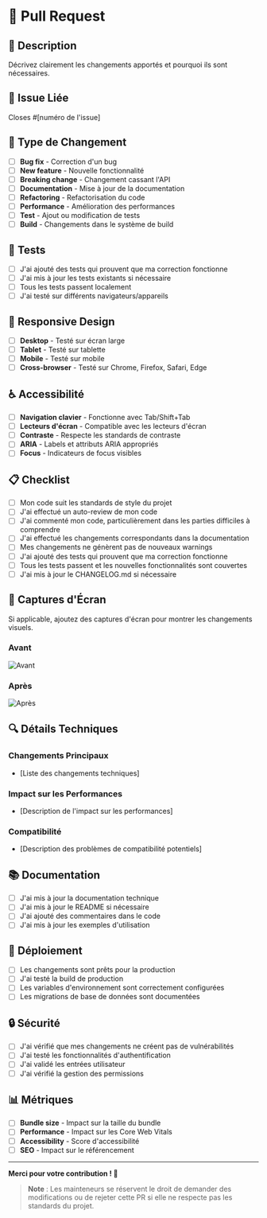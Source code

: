 # 🔄 Pull Request

## 📝 Description

Décrivez clairement les changements apportés et pourquoi ils sont nécessaires.

## 🔗 Issue Liée

Closes #[numéro de l'issue]

## 🎯 Type de Changement

- [ ] **Bug fix** - Correction d'un bug
- [ ] **New feature** - Nouvelle fonctionnalité
- [ ] **Breaking change** - Changement cassant l'API
- [ ] **Documentation** - Mise à jour de la documentation
- [ ] **Refactoring** - Refactorisation du code
- [ ] **Performance** - Amélioration des performances
- [ ] **Test** - Ajout ou modification de tests
- [ ] **Build** - Changements dans le système de build

## 🧪 Tests

- [ ] J'ai ajouté des tests qui prouvent que ma correction fonctionne
- [ ] J'ai mis à jour les tests existants si nécessaire
- [ ] Tous les tests passent localement
- [ ] J'ai testé sur différents navigateurs/appareils

## 📱 Responsive Design

- [ ] **Desktop** - Testé sur écran large
- [ ] **Tablet** - Testé sur tablette
- [ ] **Mobile** - Testé sur mobile
- [ ] **Cross-browser** - Testé sur Chrome, Firefox, Safari, Edge

## ♿ Accessibilité

- [ ] **Navigation clavier** - Fonctionne avec Tab/Shift+Tab
- [ ] **Lecteurs d'écran** - Compatible avec les lecteurs d'écran
- [ ] **Contraste** - Respecte les standards de contraste
- [ ] **ARIA** - Labels et attributs ARIA appropriés
- [ ] **Focus** - Indicateurs de focus visibles

## 📋 Checklist

- [ ] Mon code suit les standards de style du projet
- [ ] J'ai effectué un auto-review de mon code
- [ ] J'ai commenté mon code, particulièrement dans les parties difficiles à comprendre
- [ ] J'ai effectué les changements correspondants dans la documentation
- [ ] Mes changements ne génèrent pas de nouveaux warnings
- [ ] J'ai ajouté des tests qui prouvent que ma correction fonctionne
- [ ] Tous les tests passent et les nouvelles fonctionnalités sont couvertes
- [ ] J'ai mis à jour le CHANGELOG.md si nécessaire

## 📸 Captures d'Écran

Si applicable, ajoutez des captures d'écran pour montrer les changements visuels.

### Avant
![Avant](https://via.placeholder.com/400x300/FF6B6B/FFFFFF?text=Avant)

### Après
![Après](https://via.placeholder.com/400x300/4ECDC4/FFFFFF?text=Après)

## 🔍 Détails Techniques

### Changements Principaux
- [Liste des changements techniques]

### Impact sur les Performances
- [Description de l'impact sur les performances]

### Compatibilité
- [Description des problèmes de compatibilité potentiels]

## 📚 Documentation

- [ ] J'ai mis à jour la documentation technique
- [ ] J'ai mis à jour le README si nécessaire
- [ ] J'ai ajouté des commentaires dans le code
- [ ] J'ai mis à jour les exemples d'utilisation

## 🚀 Déploiement

- [ ] Les changements sont prêts pour la production
- [ ] J'ai testé la build de production
- [ ] Les variables d'environnement sont correctement configurées
- [ ] Les migrations de base de données sont documentées

## 🔒 Sécurité

- [ ] J'ai vérifié que mes changements ne créent pas de vulnérabilités
- [ ] J'ai testé les fonctionnalités d'authentification
- [ ] J'ai validé les entrées utilisateur
- [ ] J'ai vérifié la gestion des permissions

## 📊 Métriques

- [ ] **Bundle size** - Impact sur la taille du bundle
- [ ] **Performance** - Impact sur les Core Web Vitals
- [ ] **Accessibility** - Score d'accessibilité
- [ ] **SEO** - Impact sur le référencement

---

**Merci pour votre contribution ! 🎉**

> **Note** : Les mainteneurs se réservent le droit de demander des modifications ou de rejeter cette PR si elle ne respecte pas les standards du projet.

